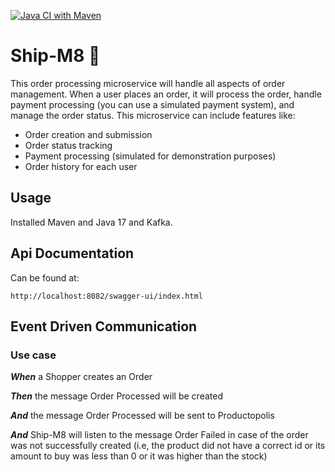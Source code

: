 [![Java CI with Maven](https://github.com/crisywini/ship-m8/actions/workflows/maven.yml/badge.svg?branch=develop&event=push)](https://github.com/crisywini/ship-m8/actions/workflows/maven.yml)

# Ship-M8 🚚

This order processing microservice will handle all aspects of order management. When a user places
an order, it will process the order, handle payment processing (you can use a simulated payment
system), and manage the order status. This microservice can include features like:

- Order creation and submission
- Order status tracking
- Payment processing (simulated for demonstration purposes)
- Order history for each user

## Usage

Installed Maven and Java 17 and Kafka.

## Api Documentation

Can be found at:

    http://localhost:8082/swagger-ui/index.html

## Event Driven Communication

### Use case 

_**When**_ a Shopper creates an Order 

_**Then**_ the message Order Processed will be created

_**And**_ the message Order Processed will be sent to Productopolis

**_And_** Ship-M8 will listen to the message Order Failed in
case of the order was not successfully created (i.e, the product did not have a correct id or its
amount to buy was less than 0 or it was higher than the stock)